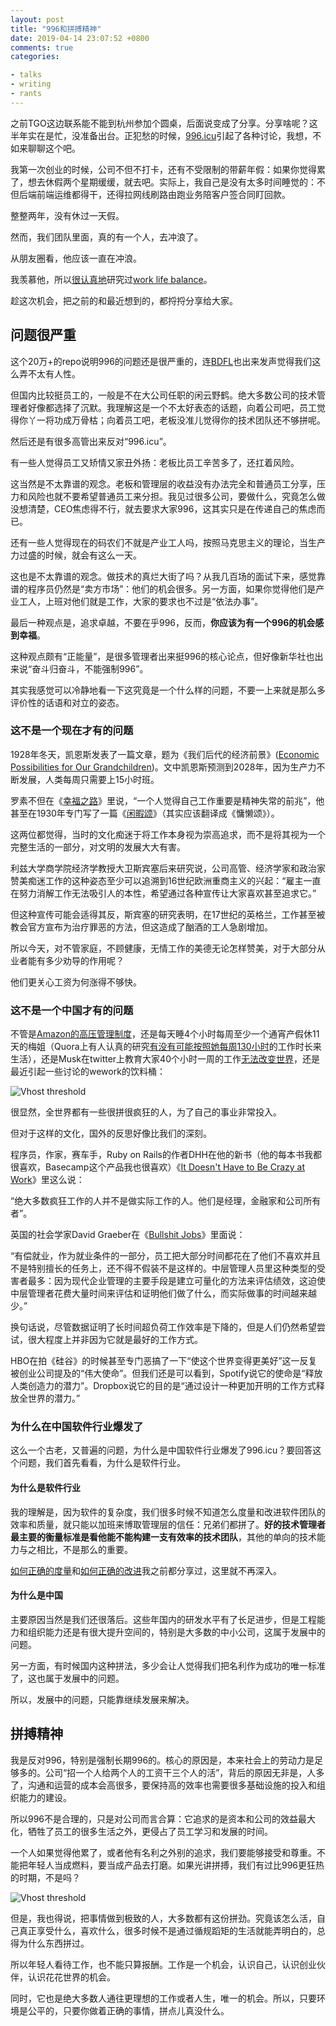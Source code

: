 ```yaml
---
layout: post
title: "996和拼搏精神"
date: 2019-04-14 23:07:52 +0800
comments: true
categories: 

- talks
- writing
- rants
---
```


之前TGO这边联系能不能到杭州参加个圆桌，后面说变成了分享。分享啥呢？这半年实在是忙，没准备出台。正犯愁的时候，[996.icu](https://996.icu/#/zh_CN)引起了各种讨论，我想，不如来聊聊这个吧。

我第一次创业的时候，公司不但不打卡，还有不受限制的带薪年假：如果你觉得累了，想去休假两个星期缓缓，就去吧。实际上，我自己是没有太多时间睡觉的：不但后端前端运维都得干，还得拉网线刷路由跑业务陪客户签合同盯回款。

整整两年，没有休过一天假。

然而，我们团队里面，真的有一个人，去冲浪了。

从朋友圈看，他应该一直在冲浪。

我羡慕他，所以[很认真地](/2015/10/the-solution-of-work-life-balance/)研究过[work life balance](/2015/10/the-myth-of-work-life-balance/)。

趁这次机会，把之前的和最近想到的，都捋捋分享给大家。

## 问题很严重

这个20万+的repo说明996的问题还是很严重的，连[BDFL](https://www.zhihu.com/question/20972009)也出来发声觉得我们这么弄不太有人性。

但国内比较挺员工的，一般是不在大公司任职的闲云野鹤。绝大多数公司的技术管理者好像都选择了沉默。我理解这是一个不太好表态的话题，向着公司吧，员工觉得你丫一将功成万骨枯；向着员工吧，老板没准儿觉得你的技术团队还不够拼呢。

然后还是有很多高管出来反对“996.icu”。

有一些人觉得员工又矫情又家丑外扬：老板比员工辛苦多了，还扛着风险。

这当然是不太靠谱的观念。老板和管理层的收益没有办法完全和普通员工分享，压力和风险也就不要希望普通员工来分担。我见过很多公司，要做什么，究竟怎么做没想清楚，CEO焦虑得不行，就去要求大家996，这其实只是在传递自己的焦虑而已。

还有一些人觉得现在的码农们不就是产业工人吗，按照马克思主义的理论，当生产力过盛的时候，就会有这么一天。

这也是不太靠谱的观念。做技术的真烂大街了吗？从我几百场的面试下来，感觉靠谱的程序员仍然是“卖方市场”：他们的机会很多。另一方面，如果你觉得他们是产业工人，上班对他们就是工作，大家的要求也不过是“依法办事”。

最后一种观点是，追求卓越，不要在乎996，反而，**你应该为有一个996的机会感到幸福**。

这种观点颇有“正能量”，是很多管理者出来挺996的核心论点，但好像新华社也出来说“奋斗归奋斗，不能强制996”。

其实我感觉可以冷静地看一下这究竟是一个什么样的问题，不要一上来就是那么多评价性的话语和对立的姿态。

### 这不是一个现在才有的问题

1928年冬天，凯恩斯发表了一篇文章，题为《我们后代的经济前景》([Economic Possibilities for Our Grandchildren](https://link.springer.com/chapter/10.1007/978-1-349-59072-8_25))。文中凯恩斯预测到2028年，因为生产力不断发展，人类每周只需要上15小时班。

罗素不但在《[幸福之路](https://book.douban.com/subject/1033248/)》里说，“一个人觉得自己工作重要是精神失常的前兆”，他甚至在1930年专门写了一篇《[闲暇颂](https://www.douban.com/group/topic/10108285/)》（其实应该翻译成《慵懒颂》）。

这两位都觉得，当时的文化痴迷于将工作本身视为崇高追求，而不是将其视为一个完整生活的一部分，对文明的发展大大有害。

利兹大学商学院经济学教授大卫斯宾塞后来研究说，公司高管、经济学家和政治家赞美痴迷工作的这种姿态至少可以追溯到16世纪欧洲重商主义的兴起：“雇主一直在努力消解工作无法吸引人的本性，希望通过各种宣传让大家喜欢甚至追求它。” 

但这种宣传可能会适得其反，斯宾塞的研究表明，在17世纪的英格兰，工作甚至被教会官方宣布为治疗罪恶的方法，但这造成了酗酒的工人急剧增加。

所以今天，对不管家庭，不顾健康，无情工作的美德无论怎样赞美，对于大部分从业者能有多少劝导的作用呢？

他们更关心工资为何涨得不够快。

### 这不是一个中国才有的问题

不管是[Amazon的高压管理制度](http://www.nytimes.com/2015/08/16/technology/inside-amazon-wrestling-big-ideas-in-a-bruising-workplace.html)，还是每天睡4个小时每周至少一个通宵产假休11天的梅姐（Quora上有人认真的研究[有没有可能按照她每周130小时](https://www.quora.com/How-did-CEO-Marissa-Mayer-pull-all-nighters-and-130-hour-work-weeks-while-at-Google)的工作时长来生活），还是Musk在twitter上教育大家40个小时一周的工作[无法改变世界](https://new.qq.com/cmsn/20181127/20181127003252.html)，还是最近引起一些讨论的wework的饮料桶：

![Vhost threshold](/downloads/images/2019_04/wework.jpg "Don't touch me...")

很显然，全世界都有一些很拼很疯狂的人，为了自己的事业非常投入。

但对于这样的文化，国外的反思好像比我们的深刻。

程序员，作家，赛车手，Ruby on Rails的作者DHH在他的新书（他的每本书我都很喜欢，Basecamp这个产品我也很喜欢）《[It Doesn't Have to Be Crazy at Work](https://www.amazon.com/Doesnt-Have-Be-Crazy-Work/dp/0062874780)》里这么说：

“绝大多数疯狂工作的人并不是做实际工作的人。他们是经理，金融家和公司所有者”。

英国的社会学家David Graeber在《[Bullshit Jobs](https://www.amazon.com/dp/B075RWG7YM/ref=dp-kindle-redirect?_encoding=UTF8&btkr=1)》里面说：

“有偿就业，作为就业条件的一部分，员工把大部分时间都花在了他们不喜欢并且不是特别擅长的任务上，还不得不假装不是这样的。中层管理人员里这种类型的受害者最多：因为现代企业管理的主要手段是建立可量化的方法来评估绩效，这迫使中层管理者花费大量时间来评估和证明他们做了什么，而实际做事的时间越来越少。”

换句话说，尽管数据证明了长时间超负荷工作效率是下降的，但是人们仍然希望尝试，很大程度上并非因为它就是最好的工作方式。

HBO在拍《硅谷》的时候甚至专门恶搞了一下“使这个世界变得更美好”这一反复被创业公司提及的“伟大使命”。但我们还是可以看到，Spotify说它的使命是“释放人类创造力的潜力”。Dropbox说它的目的是“通过设计一种更加开明的工作方式释放全世界的潜力。”

### 为什么在中国软件行业爆发了

这么一个古老，又普遍的问题，为什么是中国软件行业爆发了996.icu？要回答这个问题，我们首先看看，为什么是软件行业。

#### 为什么是软件行业

我的理解是，因为软件的复杂度，我们很多时候不知道怎么度量和改进软件团队的效率和质量，就只能以加班来博取管理层的信任：兄弟们都拼了。**好的技术管理者最主要的衡量标准是看他能不能构建一支有效率的技术团队**，其他的单向的技术能力与之相比，不是那么的重要。

[如何正确的度量](/2018/08/how-to-measure-tech-organization-performance/)和[如何正确的改进](/2018/08/how-to-improve-tech-organization-performance/)我之前都分享过，这里就不再深入。

#### 为什么是中国

主要原因当然是我们还很落后。这些年国内的研发水平有了长足进步，但是工程能力和组织能力还是有很大提升空间的，特别是大多数的中小公司，这属于发展中的问题。

另一方面，有时候国内这种拼法，多少会让人觉得我们把名利作为成功的唯一标准了，这也属于发展中的问题。

所以，发展中的问题，只能靠继续发展来解决。

## 拼搏精神

我是反对996，特别是强制长期996的。核心的原因是，本来社会上的劳动力是足够多的。公司“招一个人给两个人的工资干三个人的活”，背后的原因无非是，人多了，沟通和运营的成本会高很多，要保持高的效率也需要很多基础设施的投入和组织能力的建设。

所以996不是合理的，只是对公司而言合算：它追求的是资本和公司的效益最大化，牺牲了员工的很多生活之外，更侵占了员工学习和发展的时间。

一个人如果觉得他累了，或者他有名利之外别的追求，我们要能够接受和尊重。不能把年轻人当成燃料，要当成产品去打磨。如果光讲拼搏，我们有过比996更狂热的时期，不是吗？

![Vhost threshold](/downloads/images/2019_04/old_posters.jpg "Don't touch me...")

但是，我也得说，把事情做到极致的人，大多数都有这份拼劲。究竟该怎么活，自己真正享受什么，喜欢什么，很多时候不是通过循规蹈矩的生活就能弄明白的，总得为什么东西拼过。

所以年轻人看待工作，也不能只算报酬。工作是一个机会，认识自己，认识创业伙伴，认识花花世界的机会。

同时，它也是绝大多数人通往更理想的工作或者人生，唯一的机会。所以，只要环境是公平的，只要你做着正确的事情，拼点儿真没什么。